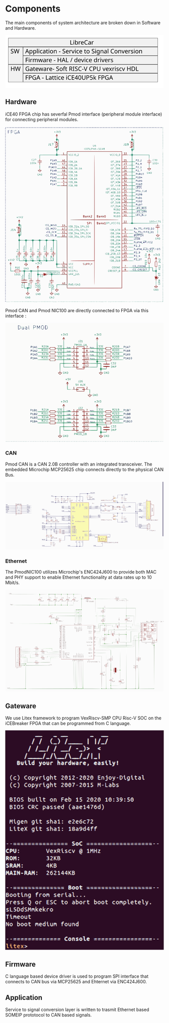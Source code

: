 # Components

The main components of system architecture are broken down in Software and Hardware.

![ Components ](../images/top.svg)

## Hardware

iCE40 FPGA chip has severfal Pmod interface (peripheral module interface) for connecting peripheral modules.

![ FPGA ](../images/fpga.svg)

Pmod CAN and Pmod NIC100  are directly connected to FPGA via this interface : 

![ PMOD ](../images/pmod.svg)

### CAN

Pmod CAN is a CAN 2.0B controller with an integrated transceiver. The embedded Microchip MCP25625 chip connects directly to the physical CAN Bus.

![ PMOD CAN ](../images/pmod_can.svg)

### Ethernet

The PmodNIC100 utilizes Microchip's ENC424J600 to provide both MAC
and PHY support to enable Ethernet functionality at data rates up to 10 Mbit/s.

![ PMOD NIC100 ](../images/pmod_nic100.svg)

## Gateware

We use Litex framework to program VexRiscv-SMP CPU Risc-V SOC on the iCEBreaker FPGA  that can be programmed from C language.

![ Litex ](../images/litex.svg)

## Firmware

C language based device driver is used to program SPI interface that connects to CAN bus via MCP25625 and Ehternet via  ENC424J600.

## Application

Service to signal conversion layer is written to trasmit Ethernet based SOMEIP prototocol to CAN based signals. 
